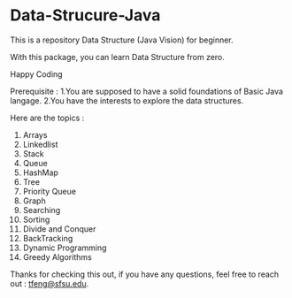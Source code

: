 # Data-Strucure-Java
This is a repository Data Structure (Java Vision) for beginner. 

With this package, you can learn Data Structure from zero.

Happy Coding 

Prerequisite : 
1.You are supposed to have a solid foundations of Basic Java langage.
2.You have the interests to explore the data structures.

Here are the topics : 
1. Arrays
2. Linkedlist
3. Stack
4. Queue
5. HashMap
6. Tree
7. Priority Queue
8. Graph
9. Searching
10. Sorting
11. Divide and Conquer
12. BackTracking
13. Dynamic Programming
14. Greedy Algorithms

Thanks for checking this out, if you have any questions, feel free to reach out : tfeng@sfsu.edu. 
